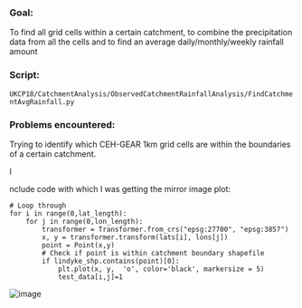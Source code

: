 ### Goal:  
To find all grid cells within a certain catchment, to combine the precipitation data from all the cells and to find an average daily/monthly/weekly rainfall amount

### Script:   
```UKCP18/CatchmentAnalysis/ObservedCatchmentRainfallAnalysis/FindCatchmentAvgRainfall.py```

### Problems encountered:  
Trying to identify which CEH-GEAR 1km grid cells are within the boundaries of a certain catchment. 

I


nclude code with which I was getting the mirror image plot:

```
# Loop through
for i in range(0,lat_length): 
    for j in range(0,lon_length):
        transformer = Transformer.from_crs("epsg:27700", "epsg:3857")
        x, y = transformer.transform(lats[i], lons[j])
        point = Point(x,y) 
        # Check if point is within catchment boundary shapefile
        if lindyke_shp.contains(point)[0]:
            plt.plot(x, y,  'o', color='black', markersize = 5)  
            test_data[i,j]=1
```

![image](https://user-images.githubusercontent.com/43998529/163194254-011f074f-df9e-47af-9e86-8add2cef2067.png)
